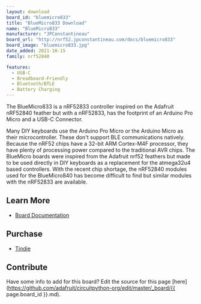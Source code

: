 ```yaml
---
layout: download
board_id: "bluemicro833"
title: "BlueMicro833 Download"
name: "BlueMicro833"
manufacturer: "JPConstantineau"
board_url: "http://nrf52.jpconstantineau.com/docs/bluemicro833"
board_image: "bluemicro833.jpg"
date_added: 2021-10-15
family: nrf52840

features: 
  - USB-C
  - Breadboard-Friendly
  - Bluetooth/BTLE
  - Battery Charging
---
```


The BlueMicro833 is a nRF52833 controller inspired on the Adafruit nRF52840 feather but with a nRF52833, has the footprint of an Arduino Pro Micro and a USB-C Connector.

Many DIY keyboards use the Arduino Pro Micro or the Arduino Micro as their microcontroller. These don't support BLE communications natively. Because the nRF52 chips have a 32-bit ARM Cortex-M4F processor, they have plenty of processing power compared to the traditional AVR chips. The BlueMicro boards were inspired from the Adafruit nrf52 feathers but made to be used directly in DIY keyboards as a replacement for the atmega32u4 based controllers.  With the recent chip shortage, the nRF52840 modules used for the BlueMicro840 has become difficult to find but similar modules with the nRF52833 are available.


## Learn More
* [Board Documentation](http://nrf52.jpconstantineau.com/docs/bluemicro833)

## Purchase
* [Tindie](https://www.tindie.com/stores/jpconstantineau/)

## Contribute

Have some info to add for this board? Edit the source for this page [here](https://github.com/adafruit/circuitpython-org/edit/master/_board/{{ page.board_id }}.md).
